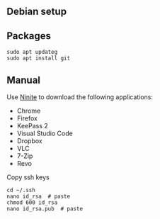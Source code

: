 ## Debian setup

## Packages

```
sudo apt updateg
sudo apt install git
```

## Manual

Use [Ninite](ninite.com) to download the following applications:

- Chrome
- Firefox
- KeePass 2
- Visual Studio Code
- Dropbox
- VLC
- 7-Zip
- Revo  

Copy ssh keys

```
cd ~/.ssh
nano id_rsa  # paste
chmod 600 id_rsa
nano id_rsa.pub  # paste
```
